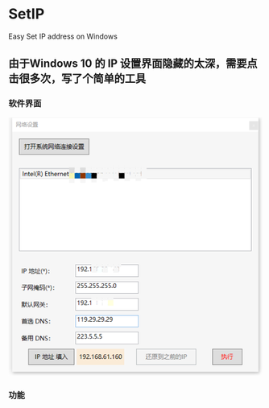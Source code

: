 # SetIP
Easy Set IP address on Windows

## 由于Windows 10 的 IP 设置界面隐藏的太深，需要点击很多次，写了个简单的工具

### 软件界面
![a](images/ui.png)

### 功能


